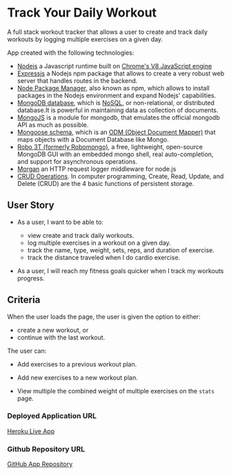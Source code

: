 # Track Your Daily Workout

A full stack workout tracker that allows a user to create and track daily workouts by logging multiple exercises on a given day.

App created with the following technologies:
* [Nodejs](https://nodejs.org/en/) a Javascript runtime built on [Chrome's V8 JavaScript engine](https://v8.dev/)
* [Expressjs](https://expressjs.com/) a Nodejs npm package that allows to create a very robust web server that handles routes in the backend.
* [Node Package Manager](https://www.npmjs.com/), also known as npm, which allows to install packages in the Nodejs environment and expand Nodejs' capabilities. 
* [MongoDB database](https://www.mongodb.com/), which is [NoSQL](https://en.wikipedia.org/wiki/NoSQL), or non-relational, or distributed database.It is powerful in maintaining data as collection of documents.
* [MongoJS](https://www.npmjs.com/package/mongojs) is a module for mongodb, that emulates the official mongodb API as much as possible.
* [Mongoose schema](http://mongoosejs.com/), which is an [ODM (Object Document Mapper)](https://www.tutorialspoint.com/phalcon/phalcon_object_document_mapper.htm) that  maps objects with a Document Database like Mongo. 
* [Robo 3T (formerly Robomongo)](https://robomongo.org/download), a free, lightweight, open-source MongoDB GUI with an embedded mongo shell, real auto-completion, and support for asynchronous operations. 
* [Morgan](https://www.npmjs.com/package/morgan) an HTTP request logger middleware for node.js
* [CRUD Operations](https://en.wikipedia.org/wiki/Create,_read,_update_and_delete). In computer programming, Create, Read, Update, and Delete (CRUD) are the 4 basic functions of persistent storage.

## User Story

* As a user, I want to be able to:

    * view create and track daily workouts. 
    * log multiple exercises in a workout on a given day. 
    * track the name, type, weight, sets, reps, and duration of exercise.  
    * track the distance traveled when I do cardio exercise.

* As a user, I will reach my fitness goals quicker when I track my workouts progress.

## Criteria

When the user loads the page, the user is given the option to either:
* create a new workout, or 
* continue with the last workout.

The user can:

  * Add exercises to a previous workout plan.

  * Add new exercises to a new workout plan.

  * View multiple the combined weight of multiple exercises on the `stats` page.

### Deployed Application URL

[Heroku Live App](https://logworkout.herokuapp.com/)

### Github Repository URL

[GitHub App Repository](https://github.com/tomaspz/track-your-workout)
